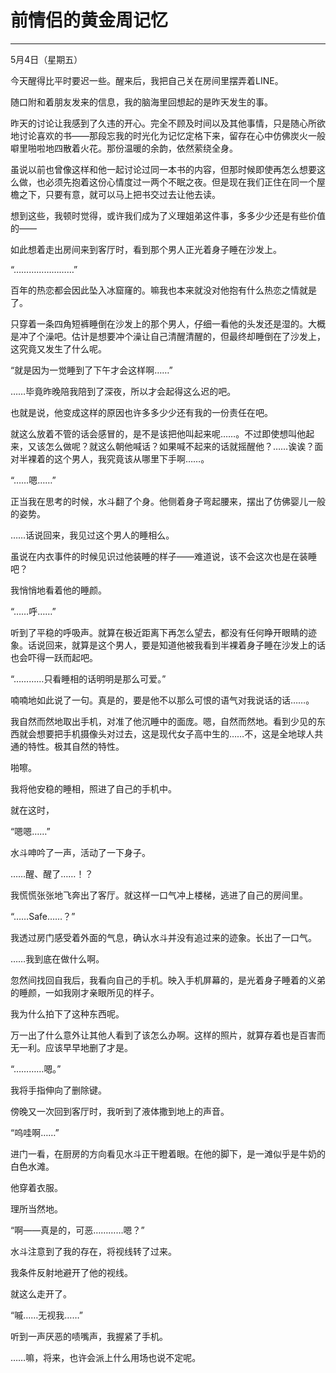 # 前情侣的黄金周记忆

---

5月4日（星期五）

 

 

 

 

今天醒得比平时要迟一些。醒来后，我把自己关在房间里摆弄着LINE。

随口附和着朋友发来的信息，我的脑海里回想起的是昨天发生的事。

 

昨天的讨论让我感到了久违的开心。完全不顾及时间以及其他事情，只是随心所欲地讨论喜欢的书——那段忘我的时光化为记忆定格下来，留存在心中仿佛炭火一般噼里啪啦地四散着火花。那份温暖的余韵，依然萦绕全身。

 

虽说以前也曾像这样和他一起讨论过同一本书的内容，但那时候即使再怎么想要这么做，也必须先抱着这份心情度过一两个不眠之夜。但是现在我们正住在同一个屋檐之下，只要有意，就可以马上把书交过去让他去读。

想到这些，我顿时觉得，或许我们成为了义理姐弟这件事，多多少少还是有些价值的——

 

如此想着走出房间来到客厅时，看到那个男人正光着身子睡在沙发上。

 

“……………………”

 

百年的热恋都会因此坠入冰窟窿的。嘛我也本来就没对他抱有什么热恋之情就是了。

只穿着一条四角短裤睡倒在沙发上的那个男人，仔细一看他的头发还是湿的。大概是冲了个澡吧。估计是想要冲个澡让自己清醒清醒的，但最终却睡倒在了沙发上，这究竟又发生了什么呢。

 

“就是因为一觉睡到了下午才会这样啊……”

 

……毕竟昨晚陪我陪到了深夜，所以才会起得这么迟的吧。

也就是说，他变成这样的原因也许多多少少还有我的一份责任在吧。

就这么放着不管的话会感冒的，是不是该把他叫起来呢……。不过即使想叫他起来，又该怎么做呢？就这么朝他喊话？如果喊不起来的话就摇醒他？……诶诶？面对半裸着的这个男人，我究竟该从哪里下手啊……。

 

“……嗯……”

 

正当我在思考的时候，水斗翻了个身。他侧着身子弯起腰来，摆出了仿佛婴儿一般的姿势。

……话说回来，我见过这个男人的睡相么。

虽说在内衣事件的时候见识过他装睡的样子——难道说，该不会这次也是在装睡吧？

我悄悄地看着他的睡颜。

 

“……呼……”

 

听到了平稳的呼吸声。就算在极近距离下再怎么望去，都没有任何睁开眼睛的迹象。话说回来，就算是这个男人，要是知道他被我看到半裸着身子睡在沙发上的话也会吓得一跃而起吧。

 

“…………只看睡相的话明明是那么可爱。”

 

喃喃地如此说了一句。真是的，要是他不以那么可恨的语气对我说话的话……。

我自然而然地取出手机，对准了他沉睡中的面庞。嗯，自然而然地。看到少见的东西就会想要把手机摄像头对过去，这是现代女子高中生的……不，这是全地球人共通的特性。极其自然的特性。

啪嚓。

我将他安稳的睡相，照进了自己的手机中。

就在这时，

 

“嗯嗯……”

 

水斗呻吟了一声，活动了一下身子。

……醒、醒了……！？

我慌慌张张地飞奔出了客厅。就这样一口气冲上楼梯，逃进了自己的房间里。

 

“……Safe……？”

 

我透过房门感受着外面的气息，确认水斗并没有追过来的迹象。长出了一口气。

……我到底在做什么啊。

忽然间找回自我后，我看向自己的手机。映入手机屏幕的，是光着身子睡着的义弟的睡颜，一如我刚才亲眼所见的样子。

我为什么拍下了这种东西呢。

万一出了什么意外让其他人看到了该怎么办啊。这样的照片，就算存着也是百害而无一利。应该早早地删了才是。

 

“…………嗯。”

 

我将手指伸向了删除键。

 

 

 

 

傍晚又一次回到客厅时，我听到了液体撒到地上的声音。

 

“呜哇啊……”

 

进门一看，在厨房的方向看见水斗正干瞪着眼。在他的脚下，是一滩似乎是牛奶的白色水滩。

他穿着衣服。

理所当然地。

 

“啊——真是的，可恶…………嗯？”

 

水斗注意到了我的存在，将视线转了过来。

我条件反射地避开了他的视线。

就这么走开了。

 

“嘁……无视我……”

 

听到一声厌恶的啧嘴声，我握紧了手机。

……嘛，将来，也许会派上什么用场也说不定呢。